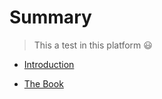 # Summary

> This a test in this platform :smiley:

* [Introduction](README.md)

* [The Book](book.md)

